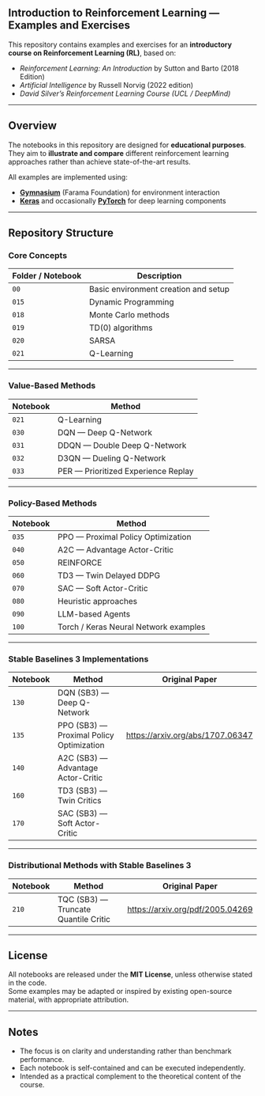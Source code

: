## Introduction to Reinforcement Learning — Examples and Exercises

This repository contains examples and exercises for an **introductory course on Reinforcement Learning (RL)**, based on:

- *Reinforcement Learning: An Introduction* by Sutton and Barto (2018 Edition)
- *Artificial Intelligence* by Russell Norvig (2022 edition)
- *David Silver’s Reinforcement Learning Course (UCL / DeepMind)*

---

## Overview

The notebooks in this repository are designed for **educational purposes**.  
They aim to **illustrate and compare** different reinforcement learning approaches rather than achieve state-of-the-art results.

All examples are implemented using:

- **[Gymnasium](https://gymnasium.farama.org/)** (Farama Foundation) for environment interaction  
- **[Keras](https://keras.io/)** and occasionally **[PyTorch](https://pytorch.org/)** for deep learning components

---

## Repository Structure

### Core Concepts

| Folder / Notebook | Description |
|-------------------|-------------|
| `00`  | Basic environment creation and setup |
| `015` | Dynamic Programming |
| `018` | Monte Carlo methods |
| `019` | TD(0) algorithms |
| `020` | SARSA |
| `021` | Q-Learning |

---

### Value-Based Methods

| Notebook | Method |
|-----------|---------|
| `021` | Q-Learning |
| `030` | DQN — Deep Q-Network |
| `031` | DDQN — Double Deep Q-Network |
| `032` | D3QN — Dueling Q-Network |
| `033` | PER — Prioritized Experience Replay |

---

### Policy-Based Methods

| Notebook | Method |
|-----------|---------|
| `035` | PPO — Proximal Policy Optimization |
| `040` | A2C — Advantage Actor-Critic |
| `050` | REINFORCE |
| `060` | TD3 — Twin Delayed DDPG |
| `070` | SAC — Soft Actor-Critic |
| `080` | Heuristic approaches |
| `090` | LLM-based Agents |
| `100` | Torch / Keras Neural Network examples |

---

### Stable Baselines 3 Implementations

| Notebook | Method | Original Paper |
|-----------|---------|---------|
| `130` | DQN (SB3) — Deep Q-Network ||
| `135` | PPO (SB3) — Proximal Policy Optimization | https://arxiv.org/abs/1707.06347 |
| `140` | A2C (SB3) — Advantage Actor-Critic ||
| `160` | TD3 (SB3) — Twin Critics ||
| `170` | SAC (SB3) — Soft Actor-Critic ||

---

### Distributional Methods with Stable Baselines 3 

| Notebook | Method |  Original Paper |
|-----------|---------|---------|
| `210` | TQC (SB3) — Truncate Quantile Critic | https://arxiv.org/pdf/2005.04269 |

---

## License

All notebooks are released under the **MIT License**, unless otherwise stated in the code.  
Some examples may be adapted or inspired by existing open-source material, with appropriate attribution.

---

## Notes

- The focus is on clarity and understanding rather than benchmark performance.  
- Each notebook is self-contained and can be executed independently.  
- Intended as a practical complement to the theoretical content of the course.

